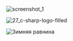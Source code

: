   
![screenshot_1](https://user-images.githubusercontent.com/38188753/48021931-40c53000-e153-11e8-832f-9cbb1ab929a6.png)

![27_c-sharp-logo-filled](https://user-images.githubusercontent.com/38188753/48022339-54bd6180-e154-11e8-922b-7c30c7dfbe0f.png)

<div>
     <img src="https://user-images.githubusercontent.com/38188753/48022339-54bd6180-e154-11e8-922b-7c30c7dfbe0f.png" alt="Зимняя равнина" style="float:center; margin-right:1px;" />
</div>
